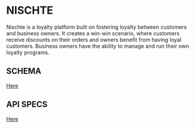 # NISCHTE

Nischte is a loyalty platform built on fostering loyalty between customers and business owners. It creates a win-win scenario, where customers receive discounts on their orders and owners benefit from having loyal customers. Business owners have the ability to manage and run their own loyalty programs.

## SCHEMA

[Here](https://app.eraser.io/workspace/l2UXJtah70IlJFoDsTTx?origin=share&elements=CGhC0SYfw2nT3Pg7aoyvGw)

## API SPECS

[Here](https://github.com/Ashish9738/Nischte-500/blob/main/docs/apiSpecs.md)
